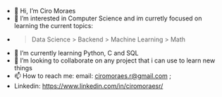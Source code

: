 - 👋 Hi, I’m Ciro Moraes
- 👀 I’m interested in Computer Science and im curretly focused on learning the current topics:
- > Data Science > Backend > Machine Learning > Math 
- 🌱 I’m currently learning Python, C and SQL
- 💞️ I’m looking to collaborate on any project that i can use to learn new things 
- 📫 How to reach me: email: ciromoraes.r@gmail.com ;
- Linkedin: https://www.linkedin.com/in/ciromoraesr/

<!---
apodreciro/apodreciro is a ✨ special ✨ repository because its `README.md` (this file) appears on your GitHub profile.
You can click the Preview link to take a look at your changes.
--->

